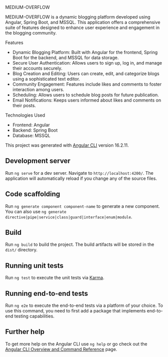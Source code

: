 MEDIUM-OVERFLOW

MEDIUM-OVERFLOW is a dynamic blogging platform developed using Angular, Spring Boot, and MSSQL. This application offers a comprehensive suite of features designed to enhance user experience and engagement in the blogging community.

Features

- Dynamic Blogging Platform: Built with Angular for the frontend, Spring Boot for the backend, and MSSQL for data storage.
- Secure User Authentication: Allows users to sign up, log in, and manage their accounts securely.
- Blog Creation and Editing: Users can create, edit, and categorize blogs using a sophisticated text editor.
- Community Engagement: Features include likes and comments to foster interaction among users.
- Scheduling: Allows users to schedule blog posts for future publication.
- Email Notifications: Keeps users informed about likes and comments on their posts.

Technologies Used

- Frontend: Angular
- Backend: Spring Boot
- Database: MSSQL


This project was generated with [Angular CLI](https://github.com/angular/angular-cli) version 16.2.11.

## Development server

Run `ng serve` for a dev server. Navigate to `http://localhost:4200/`. The application will automatically reload if you change any of the source files.

## Code scaffolding

Run `ng generate component component-name` to generate a new component. You can also use `ng generate directive|pipe|service|class|guard|interface|enum|module`.

## Build

Run `ng build` to build the project. The build artifacts will be stored in the `dist/` directory.

## Running unit tests

Run `ng test` to execute the unit tests via [Karma](https://karma-runner.github.io).

## Running end-to-end tests

Run `ng e2e` to execute the end-to-end tests via a platform of your choice. To use this command, you need to first add a package that implements end-to-end testing capabilities.

## Further help

To get more help on the Angular CLI use `ng help` or go check out the [Angular CLI Overview and Command Reference](https://angular.io/cli) page.
